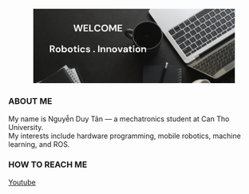<p align="center"><a href="https://github.com/new-03"><img width="80%" src="./Image.png" /></a></p>

### ABOUT ME
My name is Nguyễn Duy Tân — a mechatronics student at Can Tho University.<br>
My interests include hardware programming, mobile robotics, machine learning, and ROS.<br>

### HOW TO REACH ME

[Youtube](https://www.youtube.com/@duytan-03)

